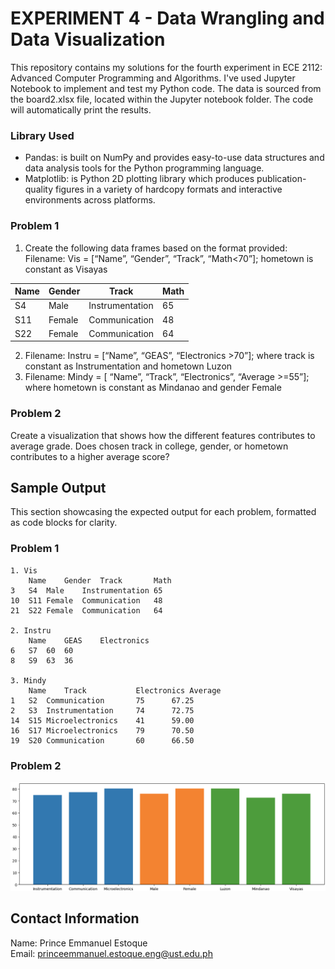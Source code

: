# EXPERIMENT 4 - Data Wrangling and Data Visualization
This repository contains my solutions for the fourth experiment in ECE 2112: Advanced Computer Programming and Algorithms. I've used Jupyter Notebook to implement and test my Python code. The data is sourced from the board2.xlsx file, located within the Jupyter notebook folder. The code will automatically print the results.<br />

### Library Used
- Pandas: is built on NumPy and provides easy-to-use data structures and data analysis tools for the Python programming language.
- Matplotlib: is Python 2D plotting library which produces publication-quality figures in a variety of hardcopy formats and interactive environments across platforms.

### Problem 1
1. Create the following data frames based on the format provided: Filename: Vis = [“Name”, “Gender”, “Track”, “Math<70”]; hometown is constant as Visayas

| Name | Gender | Track | Math |
| --- | --- | --- | --- |
| S4 | Male | Instrumentation | 65 |
| S11 | Female | Communication | 48 |
| S22 | Female | Communication | 64 |
2. Filename: Instru = [“Name”, “GEAS”, “Electronics >70”]; where track is constant as Instrumentation and hometown Luzon
3. Filename: Mindy = [ “Name”, “Track”, “Electronics”, “Average >=55”]; where hometown is constant as Mindanao and gender Female

### Problem 2
Create a visualization that shows how the different features contributes to average grade. Does chosen track in college, gender, or hometown contributes to a higher average score?

## Sample Output
This section showcasing the expected output for each problem, formatted as code blocks for clarity.
### Problem 1
```
1. Vis
	Name	Gender	Track		Math
3	S4	Male	Instrumentation	65
10	S11	Female	Communication	48
21	S22	Female	Communication	64

2. Instru
	Name	GEAS	Electronics
6	S7	60	60
8	S9	63	36

3. Mindy
	Name	Track			Electronics	Average
1	S2	Communication		75		67.25
2	S3	Instrumentation		74		72.75
14	S15	Microelectronics	41		59.00
16	S17	Microelectronics	79		70.50
19	S20	Communication		60		66.50
```

### Problem 2
![output_p2](output_p2.png)

## Contact Information
Name: Prince Emmanuel Estoque<br /> 
Email: princeemmanuel.estoque.eng@ust.edu.ph
